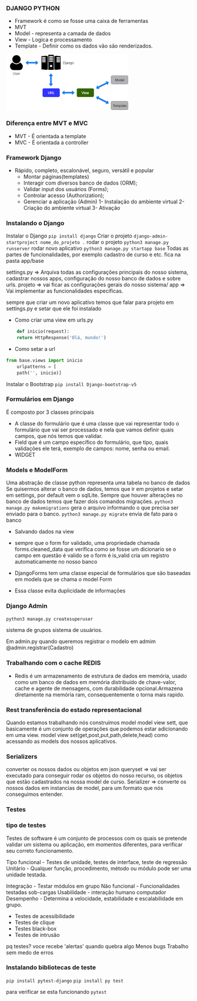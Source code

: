 ### DJANGO PYTHON

- Framework é como se fosse uma caixa de ferramentas
- MVT
- Model - representa a camada de dados
- View - Logica e processamento
- Template - Definir como os dados vão são renderizados.

![MVT](/mvt.png)

### Diferença entre MVT e MVC
- MVT - É orientada a template
- MVC - É orientada a controller

### Framework Django
- Rápido, completo, escalonável, seguro, versátil e popular
  - Montar páginas(templates)
  - Interagir com diversos banco de dados (ORM);
  - Validar input dos usuários (Forms);
  - Controlar acesso (Authorization);
  - Gerenciar a aplicação (Admin)
1- Instalação do ambiente virtual
2- Criação do ambiente virtual
3- Ativação

### Instalando o Django
Instalar o Django `pip install django`
Criar o projeto `django-admin-startproject nome_do_projeto .`
rodar o projeto `python3 manage.py runserver`
rodar novo aplicativo `python3 manage.py startapp base` Todas as partes de funcionalidades, por exemplo cadastro de curso e etc. fica na pasta app/base

settings.py => Arquiva todas as configurações principais do nosso sistema, cadastrar nossos apps, configuração do nosso banco de dados e sobre urls. 
projeto => vai ficar as configurações gerais do nosso sistema/
app => Vai implementar as funcionalidades especificas.

sempre que criar um novo aplicativo temos que falar para projeto em settings.py e setar que ele foi instalado


- Como criar uma view em urls.py
```python
    def inicio(request):
    return HttpResponse('Olá, mundo!')
```
- Como setar a url
```python
from base.views import inicio
    urlpatterns = [
    path('', inicio)]
```

Instalar o Bootstrap
`pip install Django-bootstrap-v5`

### Formulários em Django
É composto por 3 classes principais
- A classe do formulário que é uma classe que vai representar todo o formulário que vai ser processado 
e nela que vamos definir quais campos, que nós temos que validar.
- Field que é um campo específico do formulário, que tipo, quais validações ele terá,
exemplo de campos: nome, senha ou email.
- WIDGET

### Models e ModelForm
 Uma abstração de classe python representa uma tabela no banco de dados
 Se quisermos alterar o banco de dados, temos que ir em projetos e setar em settings, por default vem o sqlLite.
 Sempre que houver alterações no banco de dados temos que fazer dois comandos migrações.
 `python3 manage.py makemigrations` gera o arquivo informando o que precisa ser enviado para o banco.
 `python3 manage.py migrate` envia de fato para o banco

- Salvando dados na view
- sempre que o form for validado, uma propriedade chamada forms.cleaned_data que verifica como se fosse um dicionario
se o campo em questão é valido se o form é is_valid cria um registro automaticamente no nosso banco

- DjangoForms tem uma classe especial de formulários que são baseadas em models que se chama o model Form
- Essa classe evita duplicidade de informações

### Django Admin
`python3 manage.py createsuperuser`

sistema de grupos
sistema de usuários.

Em admin.py quando queremos registrar o modelo em admim @admin.registrar(Cadastro)

### Trabalhando com o cache REDIS
- Redis é um armazenamento de estrutura de dados em memória, usado como um banco de dados em memória distribuído de chave-valor, cache e agente de mensagens, com durabilidade opcional.Armazena diretamente na memória ram, consequentemente o torna mais rapido.

### Rest transferência do estado representacional
Quando estamos trabalhando nós construímos model model view sett, que basicamente é um conjunto de operações que podemos estar adicionando em uma view.
model view set(get,post,put,path,delete,head) como acessando as models dos nossos aplicativos.

### Serializers
converter os nossos dados ou objetos em json
queryset => vai ser executado para conseguir rodar os objetos do nosso recurso, os objetos que estão cadastrados na nossa model de curso.
Serializer => converte os nossos dados em instancias de model, para um formato que nós conseguimos entender.


### Testes

### tipo de testes
Testes de software é um conjunto de processos com os quais se pretende validar um sistema ou aplicação, em momentos diferentes, para verificar seu correto funcionamento.

Tipo funcional - Testes de unidade, testes de interface, teste de regressão
Unitário - Qualquer função, procedimento, método ou módulo pode ser uma unidade testada.

Integração - Testar módulos em grupo
Não funcional - Funcionalidades testadas sob-cargas
Usabilidade - interação humano computador
Desempenho - Determina a velocidade, estabilidade e escalabilidade em grupo.

- Testes de acessibilidade
- Testes de clique
- Testes black-box
- Testes de intrusão

pq testes?
voce recebe 'alertas' quando quebra algo
Menos bugs
Trabalho sem medo de erros

### Instalando bibliotecas de teste
`pip install pytest-django`
`pip install py test`

para verificar se esta funcionando 
`pytest`
